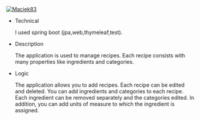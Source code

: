 [![Maciek83](https://circleci.com/gh/Maciek83/recipes.svg?style=svg)](https://circleci.com/gh/Maciek83/recipes)
<ul>
                <li>Technical
                    <p>I used spring boot (jpa,web,thymeleaf,test).</p>
                </li>
                <li>Description
                    <p>The application is used to manage recipes. Each recipe consists with many properties like ingredients and categories.</p>
                </li>
                <li>Logic
                    <p>
                        The application allows you to add recipes. Each recipe can be edited and deleted.
                        You can add ingredients and categories to each recipe. Each ingredient can be removed separately
                        and the categories edited. In addition, you can add units of measure to which the ingredient is assigned.
                    </p>
                </li></ul>
